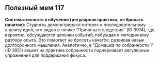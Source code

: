 ## Полезный мем 117

**Систематичность в обучении (регулярная практика, не бросать начатое)**: Студенты демонстрируют интерес к последовательному анализу идей, что видно в топике "Причины и следствия" (ID 3974), где, вероятно, обсуждаются цепочки событий, побуждая к методичному разбору опыта. Это помогает не бросать начатое, развивая навык долгосрочного мышления. Аналогично, в "Домашка по собранности 1" (ID 3951) акцент на практике собранности подчеркивает регулярные упражнения для поддержания фокуса.